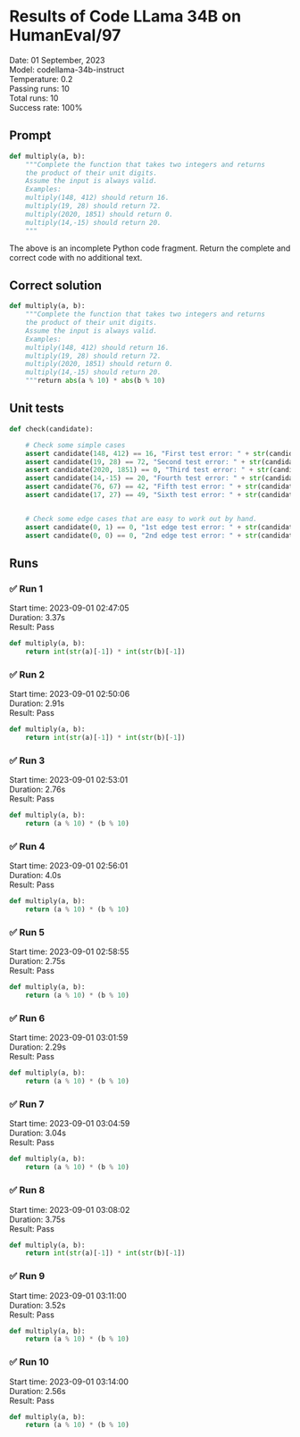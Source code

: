 # Results of Code LLama 34B on HumanEval/97
Date: 01 September, 2023<br />
Model: codellama-34b-instruct<br />
Temperature: 0.2<br />
Passing runs: 10<br />
Total runs: 10<br />
Success rate: 100%
## Prompt
```python
def multiply(a, b):
    """Complete the function that takes two integers and returns 
    the product of their unit digits.
    Assume the input is always valid.
    Examples:
    multiply(148, 412) should return 16.
    multiply(19, 28) should return 72.
    multiply(2020, 1851) should return 0.
    multiply(14,-15) should return 20.
    """
```
The above is an incomplete Python code fragment. Return the complete and correct code with no additional text.
## Correct solution
```python
def multiply(a, b):
    """Complete the function that takes two integers and returns 
    the product of their unit digits.
    Assume the input is always valid.
    Examples:
    multiply(148, 412) should return 16.
    multiply(19, 28) should return 72.
    multiply(2020, 1851) should return 0.
    multiply(14,-15) should return 20.
    """return abs(a % 10) * abs(b % 10)
```
## Unit tests
```python
def check(candidate):

    # Check some simple cases
    assert candidate(148, 412) == 16, "First test error: " + str(candidate(148, 412))                    
    assert candidate(19, 28) == 72, "Second test error: " + str(candidate(19, 28))           
    assert candidate(2020, 1851) == 0, "Third test error: " + str(candidate(2020, 1851))
    assert candidate(14,-15) == 20, "Fourth test error: " + str(candidate(14,-15))      
    assert candidate(76, 67) == 42, "Fifth test error: " + str(candidate(76, 67))      
    assert candidate(17, 27) == 49, "Sixth test error: " + str(candidate(17, 27))      


    # Check some edge cases that are easy to work out by hand.
    assert candidate(0, 1) == 0, "1st edge test error: " + str(candidate(0, 1))
    assert candidate(0, 0) == 0, "2nd edge test error: " + str(candidate(0, 0))
```
## Runs
### ✅ Run 1
Start time: 2023-09-01 02:47:05<br />
Duration: 3.37s<br />
Result: Pass
```python
def multiply(a, b):
    return int(str(a)[-1]) * int(str(b)[-1])
```
### ✅ Run 2
Start time: 2023-09-01 02:50:06<br />
Duration: 2.91s<br />
Result: Pass
```python
def multiply(a, b):
    return int(str(a)[-1]) * int(str(b)[-1])
```
### ✅ Run 3
Start time: 2023-09-01 02:53:01<br />
Duration: 2.76s<br />
Result: Pass
```python
def multiply(a, b):
    return (a % 10) * (b % 10)
```
### ✅ Run 4
Start time: 2023-09-01 02:56:01<br />
Duration: 4.0s<br />
Result: Pass
```python
def multiply(a, b):
    return (a % 10) * (b % 10)
```
### ✅ Run 5
Start time: 2023-09-01 02:58:55<br />
Duration: 2.75s<br />
Result: Pass
```python
def multiply(a, b):
    return (a % 10) * (b % 10)
```
### ✅ Run 6
Start time: 2023-09-01 03:01:59<br />
Duration: 2.29s<br />
Result: Pass
```python
def multiply(a, b):
    return (a % 10) * (b % 10)
```
### ✅ Run 7
Start time: 2023-09-01 03:04:59<br />
Duration: 3.04s<br />
Result: Pass
```python
def multiply(a, b):
    return (a % 10) * (b % 10)
```
### ✅ Run 8
Start time: 2023-09-01 03:08:02<br />
Duration: 3.75s<br />
Result: Pass
```python
def multiply(a, b):
    return int(str(a)[-1]) * int(str(b)[-1])
```
### ✅ Run 9
Start time: 2023-09-01 03:11:00<br />
Duration: 3.52s<br />
Result: Pass
```python
def multiply(a, b):
    return (a % 10) * (b % 10)
```
### ✅ Run 10
Start time: 2023-09-01 03:14:00<br />
Duration: 2.56s<br />
Result: Pass
```python
def multiply(a, b):
    return (a % 10) * (b % 10)
```
